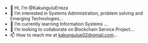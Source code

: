 - 👋 Hi, I’m @KakunguluErieza
- 👀 I’m interested in Systems Administration, problem solving and Emerging Technologies...
- 🌱 I’m currently learning Information Systems ...
- 💞️ I’m looking to collaborate on Blockchain Service Project...
- 📫 How to reach me at kakungulue02@gmail.com...

<!---
KakunguluErieza/ is a ✨ special ✨ repository because its `README.md` (this file) appears on your GitHub profile.
You can click the Preview link to take a look at your changes.
--->
